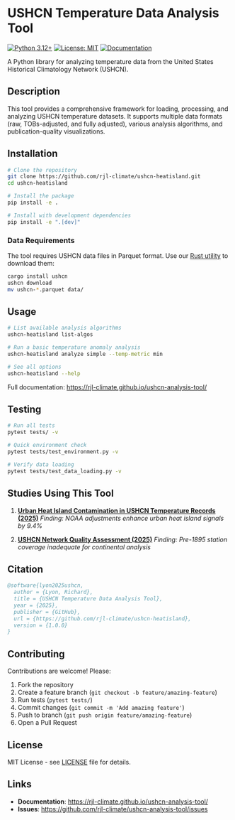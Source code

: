 # USHCN Temperature Data Analysis Tool

[![Python 3.12+](https://img.shields.io/badge/python-3.12+-blue.svg)](https://www.python.org/downloads/)
[![License: MIT](https://img.shields.io/badge/License-MIT-yellow.svg)](https://opensource.org/licenses/MIT)
[![Documentation](https://img.shields.io/badge/docs-mkdocs-blue)](https://rjl-climate.github.io/ushcn-heatisland/)

A Python library for analyzing temperature data from the United States Historical Climatology Network (USHCN).

## Description

This tool provides a comprehensive framework for loading, processing, and analyzing USHCN temperature datasets. It supports multiple data formats (raw, TOBs-adjusted, and fully adjusted), various analysis algorithms, and publication-quality visualizations.

## Installation

```bash
# Clone the repository
git clone https://github.com/rjl-climate/ushcn-heatisland.git
cd ushcn-heatisland

# Install the package
pip install -e .

# Install with development dependencies
pip install -e ".[dev]"
```

### Data Requirements

The tool requires USHCN data files in Parquet format. Use our [Rust utility](https://crates.io/crates/ushcn) to download them:

```bash
cargo install ushcn
ushcn download
mv ushcn-*.parquet data/
```

## Usage

```bash
# List available analysis algorithms
ushcn-heatisland list-algos

# Run a basic temperature anomaly analysis
ushcn-heatisland analyze simple --temp-metric min

# See all options
ushcn-heatisland --help
```

Full documentation: https://rjl-climate.github.io/ushcn-analysis-tool/

## Testing

```bash
# Run all tests
pytest tests/ -v

# Quick environment check
pytest tests/test_environment.py -v

# Verify data loading
pytest tests/test_data_loading.py -v
```

## Studies Using This Tool

1. **[Urban Heat Island Contamination in USHCN Temperature Records (2025)](https://rjl-climate.github.io/ushcn-heatisland/studies/uhii-contamination/)**
   _Finding: NOAA adjustments enhance urban heat island signals by 9.4%_

2. **[USHCN Network Quality Assessment (2025)](https://rjl-climate.github.io/ushcn-heatisland/studies/network-quality/)**
   _Finding: Pre-1895 station coverage inadequate for continental analysis_

## Citation

```bibtex
@software{lyon2025ushcn,
  author = {Lyon, Richard},
  title = {USHCN Temperature Data Analysis Tool},
  year = {2025},
  publisher = {GitHub},
  url = {https://github.com/rjl-climate/ushcn-heatisland},
  version = {1.0.0}
}
```

## Contributing

Contributions are welcome! Please:

1. Fork the repository
2. Create a feature branch (`git checkout -b feature/amazing-feature`)
3. Run tests (`pytest tests/`)
4. Commit changes (`git commit -m 'Add amazing feature'`)
5. Push to branch (`git push origin feature/amazing-feature`)
6. Open a Pull Request

## License

MIT License - see [LICENSE](LICENSE) file for details.

## Links

- **Documentation**: https://rjl-climate.github.io/ushcn-analysis-tool/
- **Issues**: https://github.com/rjl-climate/ushcn-analysis-tool/issues

